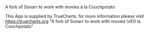 A fork of Sonarr to work with movies à la Couchpotato

This App is supplied by TrueCharts, for more information please visit https://truecharts.org
"A fork of Sonarr to work with movies \xE0 la Couchpotato"
